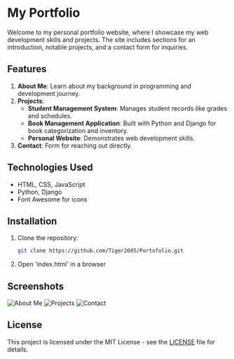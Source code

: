 # My Portfolio

Welcome to my personal portfolio website, where I showcase my web development skills and projects. The site includes sections for an introduction, notable projects, and a contact form for inquiries.

## Features
1. **About Me**: Learn about my background in programming and development journey.
2. **Projects**:
   - **Student Management System**: Manages student records like grades and schedules.
   - **Book Management Application**: Built with Python and Django for book categorization and inventory.
   - **Personal Website**: Demonstrates web development skills.
3. **Contact**: Form for reaching out directly.

## Technologies Used
- HTML, CSS, JavaScript
- Python, Django
- Font Awesome for icons

## Installation
1. Clone the repository:
   ```bash
   git clone https://github.com/Tiger2605/Portofolio.git
2. Open 'index.html' in a browser

## Screenshots
![About Me](assets/about-me.png)
![Projects](assets/projects.png)
![Contact](assets/Contact.png)

## License
This project is licensed under the MIT License - see the [LICENSE](LICENSE) file for details.
